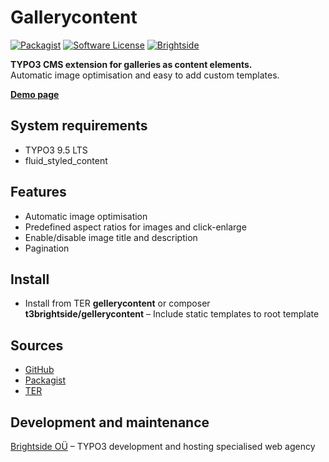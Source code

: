 # Gallerycontent
[![Packagist](https://img.shields.io/packagist/v/t3brightside/gallerycontent.svg?style=flat)](https://packagist.org/packages/t3brightside/gellerycontent)
[![Software License](https://img.shields.io/badge/license-GPLv3-brightgreen.svg?style=flat)](LICENSE)
[![Brightside](https://img.shields.io/badge/by-t3brightside.com-orange.svg?style=flat)](https://t3brightside.com)

**TYPO3 CMS extension for galleries as content elements.**
<br />Automatic image optimisation and easy to add custom templates.

**[Demo page](https://microtemplate.t3brightside.com/)**

## System requirements

- TYPO3 9.5 LTS
- fluid_styled_content

## Features

- Automatic image optimisation
- Predefined aspect ratios for images and click-enlarge
- Enable/disable image title and description
- Pagination

## Install
- Install from TER **gellerycontent** or composer **t3brightside/gellerycontent**
– Include static templates to root template

## Sources

- [GitHub](https://github.com/t3brightside/gellerycontent)
- [Packagist](https://packagist.org/packages/t3brightside/gellerycontent)
- [TER](https://extensions.typo3.org/extension/gellerycontent/)

## Development and maintenance

[Brightside OÜ](https://t3brightside.com/) – TYPO3 development and hosting specialised web agency
